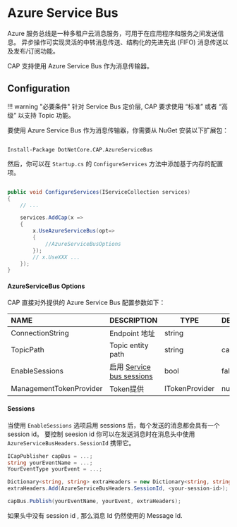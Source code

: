 # Azure Service Bus

Azure 服务总线是一种多租户云消息服务，可用于在应用程序和服务之间发送信息。 异步操作可实现灵活的中转消息传送、结构化的先进先出 (FIFO) 消息传送以及发布/订阅功能。

CAP 支持使用 Azure Service Bus 作为消息传输器。

## Configuration

!!! warning "必要条件"
    针对 Service Bus 定价层, CAP 要求使用 “标准” 或者 “高级” 以支持 Topic 功能。

要使用 Azure Service Bus 作为消息传输器，你需要从 NuGet 安装以下扩展包：

```shell

Install-Package DotNetCore.CAP.AzureServiceBus

```

然后，你可以在 `Startup.cs` 的 `ConfigureServices` 方法中添加基于内存的配置项。

```csharp

public void ConfigureServices(IServiceCollection services)
{
    // ...

    services.AddCap(x =>
    {
        x.UseAzureServiceBus(opt=>
        {
            //AzureServiceBusOptions
        });
        // x.UseXXX ...
    });
}

```

#### AzureServiceBus Options

CAP 直接对外提供的 Azure Service Bus 配置参数如下：

NAME | DESCRIPTION | TYPE | DEFAULT
:---|:---|---|:---
ConnectionString | Endpoint 地址 | string | 
TopicPath | Topic entity path | string | cap
EnableSessions | 启用 [Service bus sessions](https://docs.microsoft.com/en-us/azure/service-bus-messaging/message-sessions) | bool | false 
ManagementTokenProvider | Token提供 | ITokenProvider | null

#### Sessions

当使用 `EnableSessions` 选项启用 sessions 后，每个发送的消息都会具有一个 session id。 要控制 seesion id 你可以在发送消息时在消息头中使用 `AzureServiceBusHeaders.SessionId` 携带它。


```csharp
ICapPublisher capBus = ...;
string yourEventName = ...;
YourEventType yourEvent = ...;

Dictionary<string, string> extraHeaders = new Dictionary<string, string>();
extraHeaders.Add(AzureServiceBusHeaders.SessionId, <your-session-id>);

capBus.Publish(yourEventName, yourEvent, extraHeaders);
```

如果头中没有 session id , 那么消息 Id 仍然使用的 Message Id.
